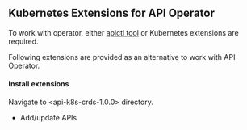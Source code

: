 ## Kubernetes Extensions for API Operator

To work with operator, either [apictl tool]() or Kubernetes extensions are required.

Following extensions are provided as an alternative to work with API Operator.

#### Install extensions

Navigate to <api-k8s-crds-1.0.0> directory.
- Add/update APIs